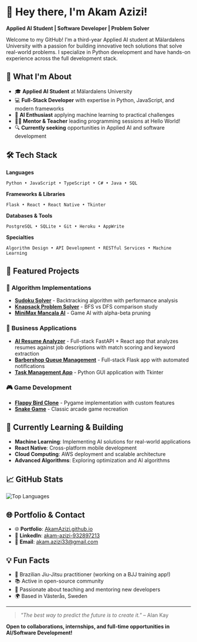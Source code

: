 # 👋 Hey there, I'm Akam Azizi!

**Applied AI Student | Software Developer | Problem Solver**

Welcome to my GitHub! I'm a third-year Applied AI student at Mälardalens University with a passion for building innovative tech solutions that solve real-world problems. I specialize in Python development and have hands-on experience across the full development stack.

## 🚀 What I'm About

- 🎓 **Applied AI Student** at Mälardalens University
- 💻 **Full-Stack Developer** with expertise in Python, JavaScript, and modern frameworks
- 🧠 **AI Enthusiast** applying machine learning to practical challenges
- 👨‍🏫 **Mentor & Teacher** leading programming sessions at Hello World!
- 🔍 **Currently seeking** opportunities in Applied AI and software development

## 🛠️ Tech Stack

**Languages**
```
Python • JavaScript • TypeScript • C# • Java • SQL
```

**Frameworks & Libraries**
```
Flask • React • React Native • Tkinter
```

**Databases & Tools**
```
PostgreSQL • SQLite • Git • Heroku • AppWrite
```

**Specialties**
```
Algorithm Design • API Development • RESTful Services • Machine Learning
```

## 🎯 Featured Projects

### 🧩 **Algorithm Implementations**
- **[Sudoku Solver](https://github.com/akamazizi/sudoku-solver)** - Backtracking algorithm with performance analysis
- **[Knapsack Problem Solver](https://github.com/akamazizi/knapsack-solver)** - BFS vs DFS comparison study
- **[MiniMax Mancala AI](https://github.com/akamazizi/minimax-mancala-ai)** - Game AI with alpha-beta pruning

### 🏢 **Business Applications**
- **[AI Resume Analyzer](https://github.com/AkamAzizi/ai-resume-analyzer)** - Full-stack FastAPI + React app that analyzes resumes against job descriptions with match scoring and keyword extraction  
- **[Barbershop Queue Management](https://github.com/AkamAzizi/barbershop-queue-app)** - Full-stack Flask app with automated notifications
- **[Task Management App](https://github.com/akamazizi/to-do-list)** - Python GUI application with Tkinter

### 🎮 **Game Development**
- **[Flappy Bird Clone](https://github.com/akamazizi/Flappy-bird-Clone)** - Pygame implementation with custom features
- **[Snake Game](https://github.com/AkamAzizi/SnakeGame)** - Classic arcade game recreation

## 🌱 Currently Learning & Building

- **Machine Learning**: Implementing AI solutions for real-world applications
- **React Native**: Cross-platform mobile development
- **Cloud Computing**: AWS deployment and scalable architecture
- **Advanced Algorithms**: Exploring optimization and AI algorithms

## 📈 GitHub Stats

![Top Languages](https://github-readme-stats.vercel.app/api/top-langs/?username=AkamAzizi&layout=compact&theme=dark)

## 🌐 Portfolio & Contact

- 🌐 **Portfolio**: [AkamAzizi.github.io](https://AkamAzizi.github.io)
- 💼 **LinkedIn**: [akam-azizi-932897213](https://www.linkedin.com/in/akam-azizi-932897213/)
- 📧 **Email**: [akam.azizi33@gmail.com](mailto:akam.azizi33@gmail.com)

## 💡 Fun Facts

- 🥋 Brazilian Jiu-Jitsu practitioner (working on a BJJ training app!)
- 📚 Active in open-source community
- 🎯 Passionate about teaching and mentoring new developers
- 🌍 Based in Västerås, Sweden

---

> *"The best way to predict the future is to create it."* – Alan Kay

**Open to collaborations, internships, and full-time opportunities in AI/Software Development!**
